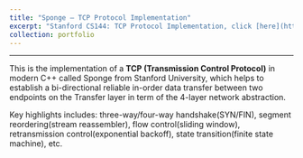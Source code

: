 ```yaml
---
title: "Sponge – TCP Protocol Implementation"
excerpt: "Stanford CS144: TCP Protocol Implementation, click [here](https://github.com/Altman-S/CS144-Computer-Network)<br/><img src='/images/projects/tcp_overall_design.png'  width='70%'>"
collection: portfolio
---
```


---

This is the implementation of a **TCP (Transmission Control Protocol)** in modern C++ called Sponge from Stanford University, which helps to establish a bi-directional reliable in-order data transfer between two endpoints on the Transfer layer in term of the 4-layer network abstraction.

Key highlights includes: three-way/four-way handshake(SYN/FIN), segment reordering(stream reassembler), flow control(sliding window), retransmission control(exponential backoff), state transition(finite state machine), etc.

